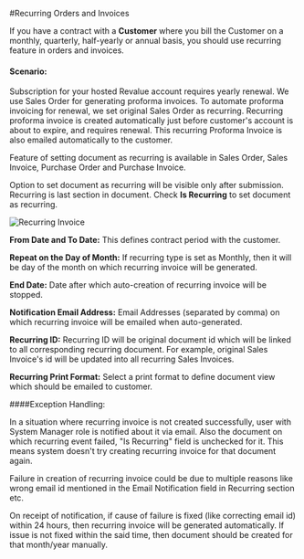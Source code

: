 #Recurring Orders and Invoices

If you have a contract with a **Customer** where you bill the Customer on a monthly, quarterly, half-yearly or annual basis, you should use recurring feature in orders and invoices. 

#### Scenario:

Subscription for your hosted Revalue account requires yearly renewal. We use Sales Order for generating proforma invoices. To automate proforma invoicing for renewal, we set original Sales Order as recurring. Recurring proforma invoice is created automatically just before customer's account is about to expire, and requires renewal. This recurring Proforma Invoice is also emailed automatically to the customer.

Feature of setting document as recurring is available in Sales Order, Sales Invoice, Purchase Order and Purchase Invoice.

Option to set document as recurring will be visible only after submission. Recurring is last section in document. Check **Is Recurring** to set document as recurring.

<img alt="Recurring Invoice" class="screenshot" src="{{docs_base_url}}/assets/img/accounts/recurring.gif">

**From Date and To Date:** This defines contract period with the customer.

**Repeat on the Day of Month:** If recurring type is set as Monthly, then it will be day of the month on which recurring invoice will be generated.

**End Date:** Date after which auto-creation of recurring invoice will be stopped.

**Notification Email Address:** Email Addresses (separated by comma) on which recurring invoice will be emailed when auto-generated.

**Recurring ID:** Recurring ID will be original document id which will be linked to all corresponding recurring document. For example, original Sales Invoice's id will be updated into all recurring Sales Invoices.

**Recurring Print Format:** Select a print format to define document view which should be emailed to customer.

####Exception Handling:

In a situation where recurring invoice is not created successfully, user with System Manager role is notified about it via email. Also the document on which recurring event failed, "Is Recurring" field is unchecked for it. This means system doesn't try creating recurring invoice for that document again.
	
Failure in creation of recurring invoice could be due to multiple reasons like wrong email id mentioned in the Email Notification field in Recurring section etc.

On receipt of notification, if cause of failure is fixed (like correcting email id) within 24 hours, then recurring invoice will be generated automatically. If issue is not fixed within the said time, then document should be created for that month/year manually.